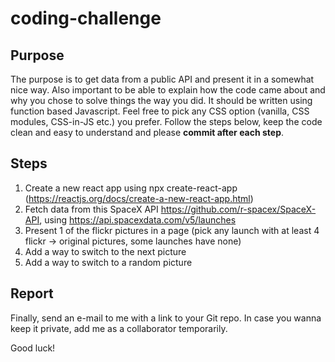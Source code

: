# coding-challenge

## Purpose
The purpose is to get data from a public API and present it in a somewhat nice way. Also important to be able to explain how the code came about and why 
you chose to solve things the way you did. It should be written using function based Javascript. Feel free to pick any CSS option (vanilla, CSS modules, CSS-in-JS etc.) you prefer. Follow the steps below, keep the code clean and easy to understand and please **commit after each step**.

## Steps
1. Create a new react app using npx create-react-app (https://reactjs.org/docs/create-a-new-react-app.html)
2. Fetch data from this SpaceX API https://github.com/r-spacex/SpaceX-API, using https://api.spacexdata.com/v5/launches
3. Present 1 of the flickr pictures in a page (pick any launch with at least 4 flickr -> original pictures, some launches have none)
4. Add a way to switch to the next picture
5. Add a way to switch to a random picture

## Report
Finally, send an e-mail to me with a link to your Git repo. In case you wanna keep it private, add me as a collaborator temporarily.

Good luck!
